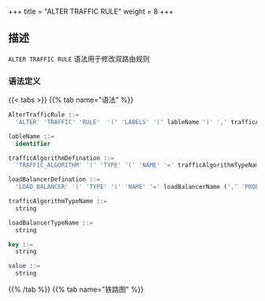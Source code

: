 +++
title = "ALTER TRAFFIC RULE"
weight = 8
+++

## 描述

`ALTER TRAFFIC RULE` 语法用于修改双路由规则

### 语法定义

{{< tabs >}}
{{% tab name="语法" %}}
```sql
AlterTrafficRule ::=
  'ALTER' 'TRAFFIC' 'RULE'  '(' 'LABELS' '(' lableName ')' ',' trafficAlgorithmDefination ',' loadBalancerDefination ')'

lableName ::=
  identifier

trafficAlgorithmDefination ::=
  'TRAFFIC_ALGORITHM' '(' 'TYPE' '(' 'NAME' '=' trafficAlgorithmTypeName (',' 'PROPERTIES' '(' key '=' value (',' key '=' value)* ')')? ')' ')'

loadBalancerDefination ::=
  'LOAD_BALANCER' '(' 'TYPE' '(' 'NAME' '=' loadBalancerName (',' 'PROPERTIES' '(' key '=' value (',' key '=' value)* ')')? ')' ')'

trafficAlgorithmTypeName ::=
  string

loadBalancerTypeName ::=
  string

key ::= 
  string

value ::=
  string

```
{{% /tab %}}
{{% tab name="铁路图" %}}
<iframe frameborder="0" name="diagram" id="diagram" width="100%" height="100%"></iframe>
{{% /tab %}}
{{< /tabs >}}

### 补充说明

- `TRAFFIC_ALGORITHM` 支持 `SQL_MATCH` 与 `SQL_HINT` 两种类型

- `LOAD_BALANCER` 支持 `RANDOM` 与 `ROUND_ROBIN` 两种类型

### 示例

- 修改双路由规则

```sql
ALTER TRAFFIC RULE sql_match_traffic ( 
  LABELS (OLTP),
  TRAFFIC_ALGORITHM(TYPE(NAME="SQL_MATCH",PROPERTIES("sql" = "SELECT * FROM t_order WHERE order_id = 1; UPDATE t_order SET order_id = 5;"))),
  LOAD_BALANCER(TYPE(NAME="RANDOM")));
```

### 保留字

`ALTER`、`TRAFFIC`、`RULE`、`LABELS`、`TYPE`、`NAME`、`PROPERTIES`、`TRAFFIC_ALGORITHM`、`LOAD_BALANCER`

### 相关链接

- [保留字](/cn/reference/distsql/syntax/reserved-word/)
